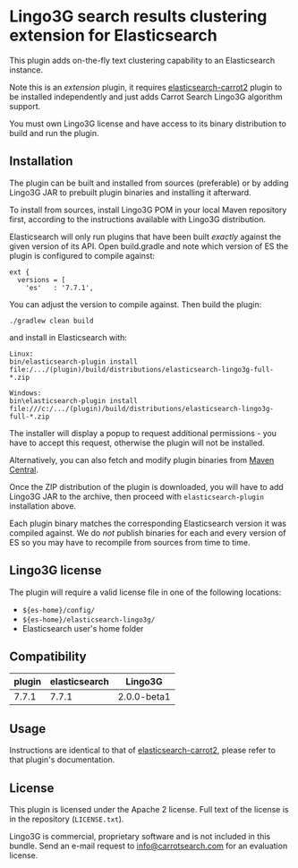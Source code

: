 Lingo3G search results clustering extension for Elasticsearch
=============================================================

This plugin adds on-the-fly text clustering capability
to an Elasticsearch instance.

Note this is an *extension* plugin, it requires 
[elasticsearch-carrot2](https://github.com/carrot2/elasticsearch-carrot2)
plugin to be installed independently and just adds Carrot Search 
Lingo3G algorithm support.

You must own Lingo3G license and have access to its binary
distribution to build and run the plugin. 


Installation
------------

The plugin can be built and installed from sources (preferable)
or by adding Lingo3G JAR to prebuilt plugin binaries and installing
it afterward.

To install from sources, install Lingo3G POM in
your local Maven repository first, according to the instructions 
available with Lingo3G distribution.

Elasticsearch will only run plugins that have been built *exactly*
against the given version of its API. Open build.gradle and note
which version of ES the plugin is configured to compile against:

    ext {
      versions = [
        'es'   : '7.7.1',

You can adjust the version to compile against. Then build the plugin:

    ./gradlew clean build

and install in Elasticsearch with:

    Linux:
    bin/elasticsearch-plugin install file:/.../(plugin)/build/distributions/elasticsearch-lingo3g-full-*.zip

    Windows:
    bin\elasticsearch-plugin install file:///c:/.../(plugin)/build/distributions/elasticsearch-lingo3g-full-*.zip

The installer will display a popup to request additional permissions - you have 
to accept this request, otherwise the plugin will not be installed.

Alternatively, you can also fetch and modify plugin binaries from 
[Maven Central](https://repo1.maven.org/maven2/com/carrotsearch/elasticsearch-lingo3g/).

Once the ZIP distribution of the plugin is downloaded, you will have to add Lingo3G JAR
to the archive, then proceed with `elasticsearch-plugin` installation above.

Each plugin binary matches the corresponding Elasticsearch version it was compiled against.
We do *not* publish binaries for each and every version of ES so you may have to recompile
from sources from time to time.


Lingo3G license
---------------

The plugin will require a valid license file in one of the following locations:

* `${es-home}/config/`
* `${es-home}/elasticsearch-lingo3g/`
* Elasticsearch user's home folder


Compatibility
-------------

| plugin                | elasticsearch         | Lingo3G       |
| ---                   |                   --- | ---           |
| 7.7.1                 | 7.7.1                 |  2.0.0-beta1  |


Usage
-----

Instructions are identical to that of [elasticsearch-carrot2](https://github.com/carrot2/elasticsearch-carrot2), 
please refer to that plugin's documentation.


License
-------

This plugin is licensed under the Apache 2 license. Full text
of the license is in the repository (`LICENSE.txt`).

Lingo3G is commercial, proprietary software and is not included in 
this bundle. Send an e-mail request to info@carrotsearch.com for
an evaluation license. 
